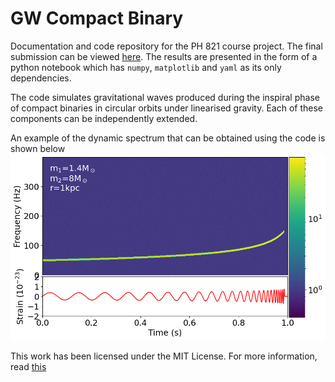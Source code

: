 # GW Compact Binary

Documentation and code repository for the PH 821 course project. The final submission can be viewed [here](gwsignal.ipynb). The results are presented in the form of a python notebook which has `numpy`, `matplotlib` and `yaml` as its only dependencies. 

The code simulates gravitational waves produced during the inspiral phase of compact binaries in circular orbits under linearised gravity. Each of these components can be independently extended. 

An example of the dynamic spectrum that can be obtained using the code is shown below
![img](dynamicspectrum.png)

This work has been licensed under the MIT License. For more information, read [this](LICENSE)
